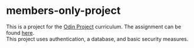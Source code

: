 # members-only-project

This is a project for the [Odin Project](https://www.theodinproject.com/home) curriculum. The assignment can be found [here](theodinproject.com/courses/nodejs/lessons/members-only).\
This project uses authentication, a database, and basic security measures.
